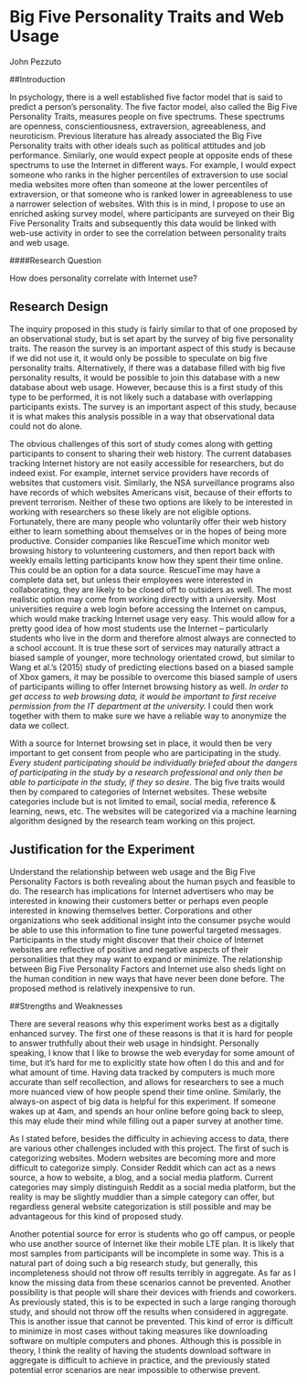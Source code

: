 # Big Five Personality Traits and Web Usage

John Pezzuto

##Introduction

In psychology, there is a well established five factor model that is said to predict a person’s personality. The five factor model, also called the Big Five Personality Traits, measures people on five spectrums. These spectrums are openness, conscientiousness, extraversion, agreeableness, and neuroticism. Previous literature has already associated the Big Five Personality traits with other ideals such as political attitudes and job performance. Similarly, one would expect people at opposite ends of these spectrums to use the Internet in different ways. For example, I would expect someone who ranks in the higher percentiles of extraversion to use social media websites more often than someone at the lower percentiles of extraversion, or that someone who is ranked lower in agreeableness to use a narrower selection of websites. With this is in mind, I propose to use an enriched asking survey model, where participants are surveyed on their Big Five Personality Traits and subsequently this data would be linked with web-use activity in order to see the correlation between personality traits and web usage.

####Research Question

How does personality correlate with Internet use? 

## Research Design 

The inquiry proposed in this study is fairly similar to that of one proposed by an observational study, but is set apart by the survey of big five personality traits. The reason the survey is an important aspect of this study is because if we did not use it, it would only be possible to speculate on big five personality traits. Alternatively, if there was a database filled with big five personality results, it would be possible to join this database with a new database about web usage. However, because this is a first study of this type to be performed, it is not likely such a database with overlapping participants exists. The survey is an important aspect of this study, because it is what makes this analysis possible in a way that observational data could not do alone.

The obvious challenges of this sort of study comes along with getting participants to consent to sharing their web history. The current databases tracking Internet history are not easily accessible for researchers, but do indeed exist. For example, internet service providers have records of websites that customers visit. Similarly, the NSA surveillance programs also have records of which websites Americans visit, because of their efforts to prevent terrorism. Neither of these two options are likely to be interested in working with researchers so these likely are not eligible options. Fortunately, there are many people who voluntarily offer their web history either to learn something about themselves or in the hopes of being more productive. Consider companies like RescueTime which monitor web browsing history to volunteering customers, and then report back with weekly emails letting participants know how they spent their time online. This could be an option for a data source. RescueTime may have a complete data set, but unless their employees were interested in collaborating, they are likely to be closed off to outsiders as well.
The most realistic option may come from working directly with a university. Most universities require a web login before accessing the Internet on campus, which would make tracking Internet usage very easy. This would allow for a pretty good idea of how most students use the Internet – particularly students who live in the dorm and therefore almost always are connected to a school account. It is true these sort of services may naturally attract a biased sample of younger, more technology orientated crowd, but similar to Wang et al.’s (2015) study of predicting elections based on a biased sample of Xbox gamers, it may be possible to overcome this biased sample of users of participants willing to offer Internet browsing history as well. *In order to get access to web browsing data, it would be important to first receive permission from the IT department at the university.* I could then work together with them to make sure we have a reliable way to anonymize the data we collect.

With a source for Internet browsing set in place, it would then be very important to get consent from people who are participating in the study. *Every student participating should be individually briefed about the dangers of participating in the study by a research professional and only then be able to participate in the study, if they so desire.* The big five traits would then by compared to categories of Internet websites. These website categories include but is not limited to email, social media, reference & learning, news, etc. The websites will be categorized via a machine learning algorithm designed by the research team working on this project.

## Justification for the Experiment

Understand the relationship between web usage and the Big Five Personality Factors is both revealing about the human psych and feasible to do. The research has implications for Internet advertisers who may be interested in knowing their customers better or perhaps even people interested in knowing themselves better. Corporations and other organizations who seek additional insight into the consumer psyche would be able to use this information to fine tune powerful targeted messages. Participants in the study might discover that their choice of Internet websites are reflective of positive and negative aspects of their personalities that they may want to expand or minimize.  The relationship between Big Five Personality Factors and Internet use also sheds light on the human condition in new ways that have never been done before. The proposed method is relatively inexpensive to run. 


##Strengths and Weaknesses

There are several reasons why this experiment works best as a digitally enhanced survey. The first one of these reasons is that it is hard for people to answer truthfully about their web usage in hindsight. Personally speaking, I know that I like to browse the web everyday for some amount of time, but it’s hard for me to explicitly state how often I do this and and for what amount of time. Having data tracked by computers is much more accurate than self recollection, and allows for researchers to see a much more nuanced view of how people spend their time online. Similarly, the always-on aspect of big data is helpful for this experiment. If someone wakes up at 4am, and spends an hour online before going back to sleep, this may elude their mind while filling out a paper survey at another time.

As I stated before, besides the difficulty in achieving access to data, there are various other challenges included with this project. The first of such is categorizing websites. Modern websites are becoming more and more difficult to categorize simply. Consider Reddit which can act as a news source, a how to website, a blog, and a social media platform. Current categories may simply distinguish Reddit as a social media platform, but the reality is may be slightly muddier than a simple category can offer, but regardless general website categorization is still possible and may be advantageous for this kind of proposed study.

Another potential source for error is students who go off campus, or people who use another source of Internet like their mobile LTE plan. It is likely that most samples from participants will be incomplete in some way. This is a natural part of doing such a big research study, but generally, this incompleteness should not throw off results terribly in aggregate. As far as I know the missing data from these scenarios cannot be prevented. Another possibility is that people will share their devices with friends and coworkers.  As previously stated, this is to be expected in such a large ranging thorough study, and should not throw off the results when considered in aggregate. This is another issue that cannot be prevented. This kind of error is difficult to minimize in most cases without taking measures like downloading software on multiple computers and phones. Although this is possible in theory, I think the reality of having the students download software in aggregate is difficult to achieve in practice, and the previously stated potential error scenarios are near impossible to otherwise prevent.




